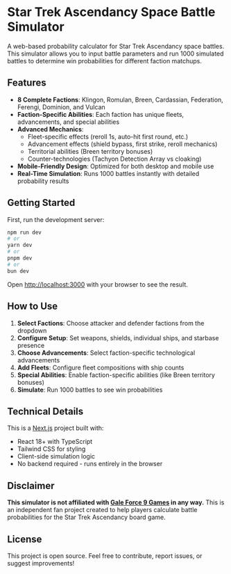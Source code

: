 # Star Trek Ascendancy Space Battle Simulator

A web-based probability calculator for Star Trek Ascendancy space battles. This simulator allows you to input battle parameters and run 1000 simulated battles to determine win probabilities for different faction matchups.

## Features

- **8 Complete Factions**: Klingon, Romulan, Breen, Cardassian, Federation, Ferengi, Dominion, and Vulcan
- **Faction-Specific Abilities**: Each faction has unique fleets, advancements, and special abilities
- **Advanced Mechanics**:
  - Fleet-specific effects (reroll 1s, auto-hit first round, etc.)
  - Advancement effects (shield bypass, first strike, reroll mechanics)
  - Territorial abilities (Breen territory bonuses)
  - Counter-technologies (Tachyon Detection Array vs cloaking)
- **Mobile-Friendly Design**: Optimized for both desktop and mobile use
- **Real-Time Simulation**: Runs 1000 battles instantly with detailed probability results

## Getting Started

First, run the development server:

```bash
npm run dev
# or
yarn dev
# or
pnpm dev
# or
bun dev
```

Open [http://localhost:3000](http://localhost:3000) with your browser to see the result.

## How to Use

1. **Select Factions**: Choose attacker and defender factions from the dropdown
2. **Configure Setup**: Set weapons, shields, individual ships, and starbase presence
3. **Choose Advancements**: Select faction-specific technological advancements
4. **Add Fleets**: Configure fleet compositions with ship counts
5. **Special Abilities**: Enable faction-specific abilities (like Breen territory bonuses)
6. **Simulate**: Run 1000 battles to see win probabilities

## Technical Details

This is a [Next.js](https://nextjs.org) project built with:

- React 18+ with TypeScript
- Tailwind CSS for styling
- Client-side simulation logic
- No backend required - runs entirely in the browser

## Disclaimer

**This simulator is not affiliated with [Gale Force 9 Games](https://startrek.gf9games.com/) in any way.** This is an independent fan project created to help players calculate battle probabilities for the Star Trek Ascendancy board game.



## License

This project is open source. Feel free to contribute, report issues, or suggest improvements!
